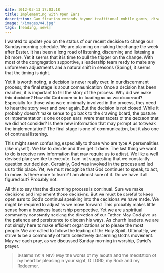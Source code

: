 ```yaml
---
date: 2012-03-13 17:03:18
title: Implementing with Open Ears
description: Gamification extends beyond traditional mobile games, discovering innovative strategies to incorporate game-like elements into non-gaming apps for enhanced
image: '/images/04.jpg'
tags: [reading, news]
---
```


I wanted to update you on the status of our recent decision to change our Sunday morning schedule. We are planning on making the change the week after Easter. It has been a long road of listening, discerning and listening a bit more. Yet it seems that it is time to pull the trigger on the change. With most of the congregation supportive, a leadership team ready to make any unforeseen adjustments and a natural shift in seasons (Spring), it seems that the timing is right.

Yet it is worth noting, a decision is never really over. In our discernment process, the final stage is about communication. Once a decision has been reached, it is important to tell the story of the process. Why did we make this decision? How did God seem to be leading us as we discerned? Especially for those who were minimally involved in the process, they need to hear the story over and over again. But the decision is not closed. While it probably doesn't make sense to go back to the drawing board, the posture of implementation is one of open ears. Were their facets of the decision that we did not consider? Is there new information that may prompt us to tweak the implementation? The final stage is one of communication, but it also one of continual listening.

This might seem confusing, especially to those who are type A personalities (like myself). We like to decide and then get it done. The last thing we want to do is receive new information that may require us to adjust. We like a well devised plan; we like to execute. I am not suggesting that we constantly question our decision. Certainly, God was involved in the process and led us to this place. Yet, we must recognize that God continues to speak, to act, to move. Is there more to learn? I am almost sure of it. Do we have it all figured out? Probably not. 

All this to say that the discerning process is continual. Sure we make decisions and implement those decisions. But we must be careful to keep open ears to God's continual speaking into the decisions we have made. We might be required to adjust as we move forward. This probably makes little sense from a business leadership perspective. Yet we are a spiritual community constantly seeking the direction of our Father. May God give us the patience and persistence to discern his ways. As church leaders, we are not simply here to make efficient organizations or to please the most people. We are called to follow the leading of the Holy Spirit. Ultimately, we strive to be a community of faith collectively discerning God's movement. May we each pray, as we discussed Sunday morning in worship, David's prayer.

>(Psalms 19:14 NIV) May the words of my mouth and the meditation of my heart be pleasing in your sight, O LORD, my Rock and my Redeemer.
